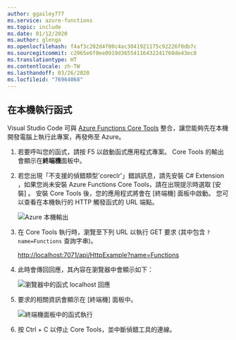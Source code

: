 ```yaml
---
author: ggailey777
ms.service: azure-functions
ms.topic: include
ms.date: 01/12/2020
ms.author: glenga
ms.openlocfilehash: f4af3c202d4f00c4ac3041921175c92226f0db7c
ms.sourcegitcommit: c2065e6f0ee0919d36554116432241760de43ec8
ms.translationtype: HT
ms.contentlocale: zh-TW
ms.lasthandoff: 03/26/2020
ms.locfileid: "76964068"
---
```

## <a name="run-the-function-locally"></a>在本機執行函式

Visual Studio Code 可與 [Azure Functions Core Tools](../articles/azure-functions/functions-run-local.md) 整合，讓您能夠先在本機開發電腦上執行此專案，再發佈至 Azure。

1. 若要呼叫您的函式，請按 F5 以啟動函式應用程式專案。 Core Tools 的輸出會顯示在**終端機**面板中。

1. 若您出現「不支援的偵錯類型'coreclr'」錯誤訊息，請先安裝 C# Extension ，如果您尚未安裝 Azure Functions Core Tools，請在出現提示時選取 [安裝]  。 安裝 Core Tools 後，您的應用程式將會在 [終端機]  面板中啟動。 您可以查看在本機執行的 HTTP 觸發函式的 URL 端點。 

    ![Azure 本機輸出](./media/functions-run-function-test-local-vs-code/functions-vscode-f5.png)

1. 在 Core Tools 執行時，瀏覽至下列 URL 以執行 GET 要求 (其中包含 `?name=Functions` 查詢字串)。

    <http://localhost:7071/api/HttpExample?name=Functions>

1. 此時會傳回回應，其內容在瀏覽器中會顯示如下：

    ![瀏覽器中的函式 localhost 回應](./media/functions-run-function-test-local-vs-code/functions-test-local-browser.png)

1. 要求的相關資訊會顯示在 [終端機]  面板中。

    ![終端機面板中的函式執行](./media/functions-run-function-test-local-vs-code/function-execution-terminal.png)

1. 按 Ctrl + C 以停止 Core Tools，並中斷偵錯工具的連線。
